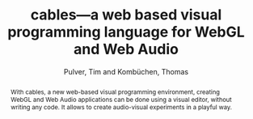 --- 
title: "cables—a web based visual programming language for WebGL and Web Audio" 
abstract: "With cables, a new web-based visual programming environment, creating WebGL and Web Audio applications can be done using a visual editor, without writing any code. It allows to create audio-visual experiments in a playful way." 
address: "Berlin" 
author: "Pulver, Tim and Kombüchen, Thomas"
webAuthor: "Tim Pulver, Thomas Kombüchen" 
booktitle: "Proceedings of the International Web Audio Conference" 
editor: "Monschke, Jan and Guttandin, Christoph and Schnell, Norbert and Jenkinson, Thomas and Schaedler, Jack" 
month: "Proceedings of the International Web Audio Conference"
pages: "" 
publisher: "TU Berlin" 
series: "WAC '18"
track: "Demo"  
year: "2018" 
id: "2018_vid2" 
tags: year2018
media: https://www.youtube.com/watch?v=32xHw6BWIRI 
pdflink: none
ISSN: 2663-5844
---